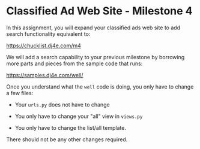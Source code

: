 Classified Ad Web Site - Milestone 4
====================================

In this assignment, you will expand your classified ads web site to add search functionality
equivalent to:

https://chucklist.dj4e.com/m4

We will add a search capability to your previous milestone by borrowing more parts and 
pieces from the sample code that runs:

https://samples.dj4e.com/well/

Once you understand what the `well` code is doing, you only have to change a few files:

* Your `urls.py` does not have to change

* You only have to change your "all" view in `views.py`

* You only have to change the list/all template.

There should not be any other changes required.

